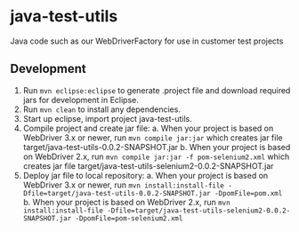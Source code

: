 # java-test-utils
Java code such as our WebDriverFactory for use in customer test projects

## Development
1. Run `mvn eclipse:eclipse` to generate .project file and download required jars
for development in Eclipse.
2. Run `mvn clean` to install any dependencies.
3. Start up eclipse, import project java-test-utils.
4. Compile project and create jar file:
a. When your project is based on WebDriver 3.x or newer, run
`mvn compile jar:jar` which creates jar file target/java-test-utils-0.0.2-SNAPSHOT.jar
b. When your project is based on WebDriver 2.x, run
`mvn compile jar:jar -f pom-selenium2.xml` which creates jar file target/java-test-utils-selenium2-0.0.2-SNAPSHOT.jar
5. Deploy jar file to local repository:
a. When your project is based on WebDriver 3.x or newer, run
`mvn install:install-file -Dfile=target/java-test-utils-0.0.2-SNAPSHOT.jar -DpomFile=pom.xml`
b. When your project is based on WebDriver 2.x, run
`mvn install:install-file -Dfile=target/java-test-utils-selenium2-0.0.2-SNAPSHOT.jar -DpomFile=pom-selenium2.xml`
